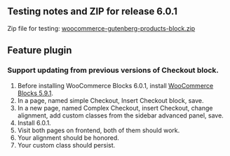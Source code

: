 ## Testing notes and ZIP for release 6.0.1

Zip file for testing: [woocommerce-gutenberg-products-block.zip](https://github.com/woocommerce/woocommerce-gutenberg-products-block/files/7251251/woocommerce-gutenberg-products-block.zip)

## Feature plugin

### Support updating from previous versions of Checkout block.

1. Before installing WooCommerce Blocks 6.0.1, install
[WooCommerce Blocks 5.9.1](https://github.com/woocommerce/woocommerce-gutenberg-products-block/files/7251269/woo-gutenberg-products-block.5.9.1.zip).
2. In a page, named simple Checkout, Insert Checkout block, save.
3. In a new page, named Complex Checkout, insert Checkout, change alignment, add custom classes from the sidebar advanced panel, save.
4. Install 6.0.1.
5. Visit both pages on frontend, both of them should work.
6. Your alignment should be honored.
7. Your custom class should persist.
